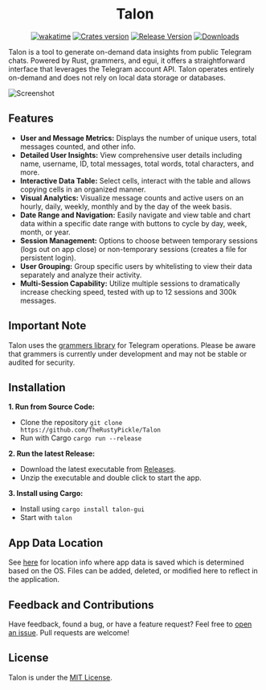 <div align="center"><h1>Talon</h1></div>
<div align="center">
<a href="https://wakatime.com/badge/github/TheRustyPickle/Talon"><img src="https://wakatime.com/badge/github/TheRustyPickle/Talon.svg" alt="wakatime"></a>
<a href="https://crates.io/crates/talon-gui"><img src="https://img.shields.io/crates/v/talon-gui.svg?style=flat-square&logo=rust&color=orange" alt="Crates version"/></a>
<a href="https://github.com/TheRustyPickle/Talon/releases/latest"><img src="https://img.shields.io/github/v/release/TheRustyPickle/Talon?style=flat-square&logo=github&color=orange" alt="Release Version"/></a>
<a href="https://crates.io/crates/talon-gui"><img src="https://img.shields.io/crates/d/talon-gui?style=flat-square" alt="Downloads"/></a>
</div>

Talon is a tool to generate on-demand data insights from public Telegram chats. Powered by Rust, grammers, and egui, it offers a straightforward interface that leverages the Telegram account API. Talon operates entirely on-demand and does not rely on local data storage or databases.

![Screenshot](https://github.com/TheRustyPickle/Talon/assets/35862475/56b834d8-992b-413c-81e7-aaf023e00047)

## Features

- **User and Message Metrics:** Displays the number of unique users, total messages counted, and other info.
- **Detailed User Insights:** View comprehensive user details including name, username, ID, total messages, total words, total characters, and more.
- **Interactive Data Table:** Select cells, interact with the table and allows copying cells in an organized manner.
- **Visual Analytics:** Visualize message counts and active users on an hourly, daily, weekly, monthly and by the day of the week basis.
- **Date Range and Navigation:** Easily navigate and view table and chart data within a specific date range with buttons to cycle by day, week, month, or year.
- **Session Management:** Options to choose between temporary sessions (logs out on app close) or non-temporary sessions (creates a file for persistent login).
- **User Grouping:** Group specific users by whitelisting to view their data separately and analyze their activity.
- **Multi-Session Capability:** Utilize multiple sessions to dramatically increase checking speed, tested with up to 12 sessions and 300k messages.

## Important Note

Talon uses the [grammers library](https://github.com/lonami/grammers) for Telegram operations. Please be aware that grammers is currently under development and may not be stable or audited for security.

## Installation

**1. Run from Source Code:**

- Clone the repository `git clone https://github.com/TheRustyPickle/Talon`
- Run with Cargo `cargo run --release`

**2. Run the latest Release:**

- Download the latest executable from [Releases](https://github.com/TheRustyPickle/Talon/releases/latest).
- Unzip the executable and double click to start the app.

**3. Install using Cargo:**

- Install using `cargo install talon-gui`
- Start with `talon`

## App Data Location

See [here](https://docs.rs/dirs/latest/dirs/fn.data_local_dir.html) for location info where app data is saved which is determined based on the OS. Files can be added, deleted, or modified here to reflect in the application.

## Feedback and Contributions

Have feedback, found a bug, or have a feature request? Feel free to [open an issue](https://github.com/TheRustyPickle/Talon/issues/new). Pull requests are welcome!

## License

Talon is under the [MIT License](LICENSE).
